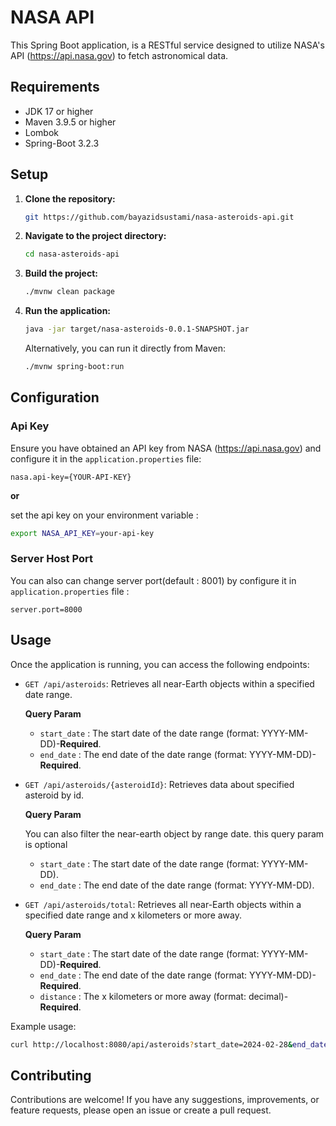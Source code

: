 # NASA API 

This Spring Boot application, is a RESTful service designed to utilize NASA's API (https://api.nasa.gov) to fetch astronomical data.

## Requirements

- JDK 17 or higher
- Maven 3.9.5 or higher
- Lombok
- Spring-Boot 3.2.3

## Setup

1. **Clone the repository:**

    ```bash
    git https://github.com/bayazidsustami/nasa-asteroids-api.git
    ```

2. **Navigate to the project directory:**

    ```bash
    cd nasa-asteroids-api
    ```

3. **Build the project:**

    ```bash
    ./mvnw clean package
    ```

4. **Run the application:**

    ```bash
    java -jar target/nasa-asteroids-0.0.1-SNAPSHOT.jar
    ```

   Alternatively, you can run it directly from Maven:

    ```bash
    ./mvnw spring-boot:run
    ```

## Configuration

### Api Key
Ensure you have obtained an API key from NASA (https://api.nasa.gov) and configure it in the `application.properties` file:

```properties
nasa.api-key={YOUR-API-KEY}
```

**or** 

set the api key on your environment variable :

```bash
export NASA_API_KEY=your-api-key
```

### Server Host Port
You can also can change server port(default : 8001) by configure it in `application.properties` file :

```properties
server.port=8000
```

## Usage
Once the application is running, you can access the following endpoints:

- `GET /api/asteroids`: Retrieves all near-Earth objects within a specified date range.
   
   **Query Param**

   - `start_date` : The start date of the date range (format: YYYY-MM-DD)-**Required**.
   - `end_date` : The end date of the date range (format: YYYY-MM-DD)-**Required**.

- `GET /api/asteroids/{asteroidId}`: Retrieves data about specified asteroid by id.
  
   **Query Param**

   You can also filter the near-earth object by range date. this query param is optional
   
   - `start_date` : The start date of the date range (format: YYYY-MM-DD).
   - `end_date` : The end date of the date range (format: YYYY-MM-DD).

- `GET /api/asteroids/total`: Retrieves all near-Earth objects within a specified date range and x kilometers or more away.

  **Query Param**

   - `start_date` : The start date of the date range (format: YYYY-MM-DD)-**Required**.
   - `end_date` : The end date of the date range (format: YYYY-MM-DD)-**Required**.
   - `distance` : The x kilometers or more away (format: decimal)-**Required**.

Example usage:
```bash
curl http://localhost:8080/api/asteroids?start_date=2024-02-28&end_date=2024-03-05
```
## Contributing
Contributions are welcome! If you have any suggestions, improvements, or feature requests, please open an issue or create a pull request.


